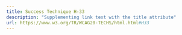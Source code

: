 ```yaml
---
title: Success Technique H-33
description: "Supplementing link text with the title attribute"
url: https://www.w3.org/TR/WCAG20-TECHS/html.html#H33
---
```

